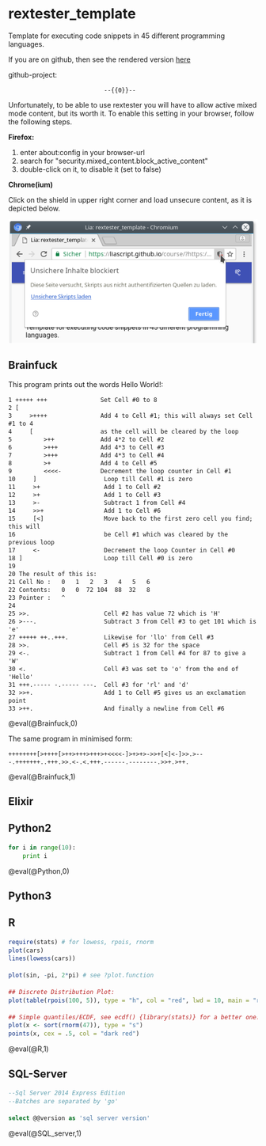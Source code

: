 <!--

author:   André Dietrich
email:    andre.dietrich@ovgu.de
version:  1.0.0
language: de_DE
narrator: Deutsch Female

script:   https://ajax.googleapis.com/ajax/libs/jquery/1.11.3/jquery.min.js

@NASM:        15
@C_sharp:      1
@CPP:          7
@clang_CPP:   27
@visual_CPP:  28
@clang_C:     26
@visual_C:    29
@LISP:        18
@D:           30
@F_sharp:      3
@GO:          20
@Haskell:     11
@Java:         4
@JavaScript:  17
@LUA:         14
@NodeJS:      23
@Octave:      25
@ObjectiveC:  10
@Pascal:       9
@Perl:        13
@PHP:          8
@Prolog:      19
@Python:       5
@Python3:     24
@R:           31
@Ruby:        12
@Scala:       21
@Scheme:      22
@SQL_server:  16
@MySQL:       33
@Oracle:      35
@PostgreSQL:  34
@TCL:         32
@BASIC:        2
@ClientSide:  36
@Swift:       37
@BASH:        38
@ADA:         39
@Erlang:      40
@Elixir:      41
@OCaml:       42
@Kotlin:      43
@Brainfuck:   44
@Fortran:     45

@eval
<script>
var result = null;
var error  = false;

$.ajax ({
    url: "http://rextester.com/rundotnet/api",
    type: "POST",
    async: false,
    data: { "LanguageChoice": "@0",
            "Program": `{X}`,
            "Input": "",
            "CompilerArgs" : ""}
    }).done(function(data) {
        if (data.Errors == null) {
            result = data.Result;

            $('#Files').empty();

            if (data.Files != null) {
                for (var key in data.Files)
                {
                    var img_div = $(document.createElement('div'));
                    var img = $(document.createElement('img'));

                    img.attr('src', "data:image/png;base64," + data.Files[key]).height(600).width(700);

                    img.appendTo(img_div);
                    img_div.appendTo($('#Files@1'));
                }
            }
        } else {
            error  = true;
            result = data.Errors;
        }
    }).fail(function(data, err) {
        error = true;
        result = JSON.stringify(err);
    });

if (error)
    throw {message: result};
else
    result;
</script>

<div id="Files@1"> </div>
@end

-->

# rextester_template

Template for executing code snippets in 45 different programming languages.

If you are on github, then see the rendered version [here](https://liascript.github.io/course/?https://raw.githubusercontent.com/liaScript/rextester_template/master/README.md)

github-project:

                               --{{0}}--
Unfortunately, to be able to use rextester you will have to allow active mixed
mode content, but its worth it. To enable this setting in your browser, follow
the following steps.

**Firefox:**

1. enter about:config in your browser-url
2. search for "security.mixed_content.block_active_content"
3. double-click on it, to disable it (set to false)

**Chrome(ium)**

Click on the shield in upper right corner and load unsecure content, as it is
depicted below.

![enable mixed content](img/chrome.png)

## Brainfuck

This program prints out the words Hello World!:

```brainfuck
1 +++++ +++               Set Cell #0 to 8
2 [
3     >++++               Add 4 to Cell #1; this will always set Cell #1 to 4
4     [                   as the cell will be cleared by the loop
5         >++             Add 4*2 to Cell #2
6         >+++            Add 4*3 to Cell #3
7         >+++            Add 4*3 to Cell #4
8         >+              Add 4 to Cell #5
9         <<<<-           Decrement the loop counter in Cell #1
10     ]                   Loop till Cell #1 is zero
11     >+                  Add 1 to Cell #2
12     >+                  Add 1 to Cell #3
13     >-                  Subtract 1 from Cell #4
14     >>+                 Add 1 to Cell #6
15     [<]                 Move back to the first zero cell you find; this will
16                         be Cell #1 which was cleared by the previous loop
17     <-                  Decrement the loop Counter in Cell #0
18 ]                       Loop till Cell #0 is zero
19
20 The result of this is:
21 Cell No :   0   1   2   3   4   5   6
22 Contents:   0   0  72 104  88  32   8
23 Pointer :   ^
24
25 >>.                     Cell #2 has value 72 which is 'H'
26 >---.                   Subtract 3 from Cell #3 to get 101 which is 'e'
27 +++++ ++..+++.          Likewise for 'llo' from Cell #3
28 >>.                     Cell #5 is 32 for the space
29 <-.                     Subtract 1 from Cell #4 for 87 to give a 'W'
30 <.                      Cell #3 was set to 'o' from the end of 'Hello'
31 +++.----- -.----- ---.  Cell #3 for 'rl' and 'd'
32 >>+.                    Add 1 to Cell #5 gives us an exclamation point
33 >++.                    And finally a newline from Cell #6
```
@eval(@Brainfuck,0)

The same program in minimised form:

```brainfuck
++++++++[>++++[>++>+++>+++>+<<<<-]>+>+>->>+[<]<-]>>.>---.+++++++..+++.>>.<-.<.+++.------.--------.>>+.>++.
```
@eval(@Brainfuck,1)

## Elixir

## Python2

```python
for i in range(10):
    print i
```
@eval(@Python,0)

## Python3


## R

```R
require(stats) # for lowess, rpois, rnorm
plot(cars)
lines(lowess(cars))

plot(sin, -pi, 2*pi) # see ?plot.function

## Discrete Distribution Plot:
plot(table(rpois(100, 5)), type = "h", col = "red", lwd = 10, main = "rpois(100, lambda = 5)")

## Simple quantiles/ECDF, see ecdf() {library(stats)} for a better one:
plot(x <- sort(rnorm(47)), type = "s")
points(x, cex = .5, col = "dark red")
```
@eval(@R,1)

## SQL-Server

```sql
--Sql Server 2014 Express Edition
--Batches are separated by 'go'

select @@version as 'sql server version'
```
@eval(@SQL_server,1)
